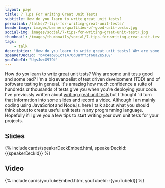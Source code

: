 ```yaml
---
layout: page
title: 7 Tips For Writing Great Unit Tests
subtitle: How do you learn to write great unit tests?
permalink: /talks/7-tips-for-writing-great-unit-tests/
headerImage: images/banners/qualities-of-good-unit-tests.jpg
social-img: images/social/7-tips-for-writing-great-unit-tests.jpg
thumbnail: /images/thumbnails/social/7-tips-for-writing-great-unit-tests-thumb.jpg
tags:
    - talk
description: "How do you learn to write great unit tests? Why are some unit tests good and some bad? Here I talk about 7 tips for writing great unit tests and gaining confidence in your code."
speakerDeckId: "b4c4ab961cf1476d8afff3f68a2e5189"
youTubeId: "UgsJwcG979U"
---
```


How do you learn to write great unit tests? Why are some unit tests good and some bad? I'm a big evangelist of test driven development (TDD) and of software testing in general. It's amazing how much confidence a suite of hundreds or thousands of tests give you when you're deploying your code. I've previously written about [writing great unit tests](/how-to-write-high-quality-unit-tests/) but I thought I'd turn that information into some slides and record a video. Although I am mainly coding using JavaScript and Node.js, here I talk about what you should think about to create useful unit tests in any programming language. Hopefully it'll give you a few tips to start writing your own unit tests for your projects.

## Slides

{% include cards/speakerDeckEmbed.html, speakerDeckId: {{speakerDeckId}} %}

## Video

{% include cards/youTubeEmbed.html, youTubeId: {{youTubeId}} %}
